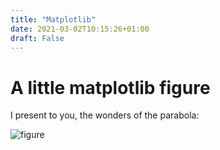 ```yaml
---
title: "Matplotlib"
date: 2021-03-02T10:15:26+01:00
draft: False
---
```


# A little matplotlib figure

I present to you, the wonders of the parabola:

![figure](/images/pltfig.png)